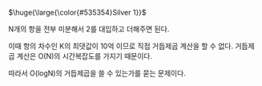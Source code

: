 <p>$\huge{\large{\color{#535354}Silver 1}}$</p>

N개의 항을 전부 미분해서 2를 대입하고 더해주면 된다.

이때 항의 차수인 K의 최댓값이 10억 이므로 직접 거듭제곱 계산을 할 수 없다. 거듭제곱 계산은 O(N)의 시간복잡도를 가지기 때문이다.

따라서 O(logN)의 거듭제곱을 쓸 수 있는가를 묻는 문제이다.
